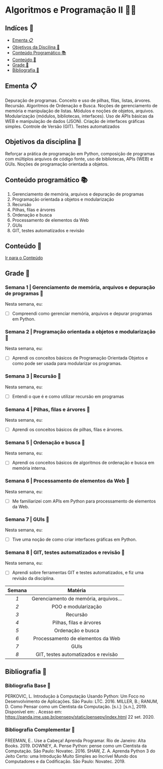 # Algoritmos e Programação II 👩‍💻
## Indíces 📌

- [Ementa 📋](#ementa-) 
- [Objetivos da Discilina 🎯](#objetivos-da-disciplina-) 
- [Conteúdo Programático 📚](#conteúdo-programático-) 
- [Conteúdo 💪](#conteúdo-) 
- [Grade 📅](#grade-) 
- [Bibliografia 📖](#bibliografia-) 

## Ementa 📋
Depuração de programas. Conceito e uso de pilhas, filas, listas, árvores. Recursão. Algoritmos de Ordenação e Busca. Noções de gerenciamento de memória e manipulação de listas. Módulos e noções de objetos, arquivos. Modularização (módulos, bibliotecas, interfaces). Uso de APIs básicas da WEB e manipulação de dados (JSON). Criação de interfaces gráficas simples. Controle de Versão (GIT). Testes automatizados

## Objetivos da disciplina 🎯
Reforçar a prática de programação em Python, composição de programas com múltiplos arquivos de código fonte, uso de bibliotecas, APIs (WEB) e GUIs. Noções de programação orientada a objetos.

## Conteúdo programático 📚
1. Gerenciamento de memória, arquivos e depuração de programas
2. Programação orientada a objetos e modularização
3. Recursão
4. Pilhas, filas e árvores
5. Ordenação e busca
6. Processamento de elementos da Web
7. GUIs
8. GIT, testes automatizados e revisão

## Conteúdo 💪
[Ir para o Conteúdo](Algoritmos-e-Programacao-II/Conteúdo/)

## Grade 📅

### Semana 1 | Gerenciamento de memória, arquivos e depuração de programas 📅
Nesta semana, eu:
- [ ] Compreendi como gerenciar memória, arquivos e depurar programas em Python.
      
### Semana 2 | Programação orientada a objetos e modularização 📅
Nesta semana, eu:
- [ ] Aprendi os conceitos básicos de Programação Orientada Objetos e como pode ser usada para modularizar os programas.

### Semana 3 | Recursão 📅
Nesta semana, eu:
- [ ] Entendi o que é e como utilizar recursão em programas

### Semana 4 | Pilhas, filas e árvores 📅
Nesta semana, eu:
- [ ] Aprendi os conceitos básicos de pilhas, filas e árvores.

### Semana 5 | Ordenação e busca 📅
Nesta semana, eu:
- [ ] Aprendi os conceitos básicos de algoritmos de ordenação e busca em memória interna.

### Semana 6 | Processamento de elementos da Web 📅
Nesta semana, eu:
- [ ] Me familiarizei com APIs em Python para processamento
de elementos da Web.

### Semana 7 | GUIs 📅
Nesta semana, eu:
- [ ] Tive uma noção de como criar interfaces gráficas em Python.

### Semana 8 | GIT, testes automatizados e revisão 📅
Nesta semana, eu:
- [ ] Aprendi sobre ferramentas GIT e testes automatizados, e fiz uma revisão da disciplina.

| **Semana** 	| **Matéria** 	|
|:----------:	|:-----------:	|
|     _1_    	|     Gerenciamento de memória, arquivos...     |
|     _2_    	|     POO e modularização                       |
|     _3_    	|     Recursão                                 	|
|     _4_    	|     Pilhas, filas e árvores                  	|
|     _5_    	|     Ordenação e busca                       	|
|     _6_    	|     Processamento de elementos da Web        	|
|     _7_    	|     GUIs                                     	|
|     _8_    	|     GIT, testes automatizados e revisão     	|

## Bibliografia 📖
### Bibliografia Base 📖
PERKOVIC, L. Introdução à Computação Usando Python: Um Foco no Desenvolvimento de Aplicações. São Paulo: LTC. 2016.
MILLER, B.; RANUM, D. Como Pensar como um Cientista da Computação. [s.i.]: [s.n.], 2019. Disponível em: . Acesso em: <https://panda.ime.usp.br/pensepy/static/pensepy/index.html> 22 set. 2020.

### Bibliografia Complementar 📖
FREEMAN, E.. Use a Cabeça! Aprenda Programar. Rio de Janeiro: Alta Books. 2019.
DOWNEY, A. Pense Python: pense como um Cientista da Computação. São Paulo: Novatec. 2016.
SHAW, Z. A. Aprenda Python 3 do Jeito Certo: uma Introdução Muito Simples ao Incrível Mundo dos Computadores e da Codificação. São Paulo: Novatec. 2019.
